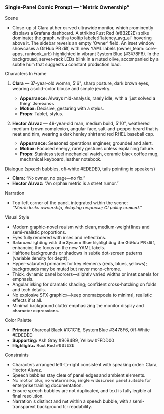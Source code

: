 ### Single-Panel Comic Prompt — “Metric Ownership”

Scene

- Close-up of Clara at her curved ultrawide monitor, which prominently displays a Grafana dashboard. A striking Rust Red (#8B2E2E) spike dominates the graph, with a tooltip labeled ‘latency_avg_all’ hovering above it. The sidebar reveals an empty ‘Owner’ field. An inset window showcases a GitHub PR diff, with new YAML labels (owner_team: core-apps, runbook_url:) highlighted in vibrant System Blue (#3478F6). In the background, server-rack LEDs blink in a muted olive, accompanied by a subtle hum that suggests a constant production load.

Characters In Frame

1. **Clara** — 37-year-old woman, 5'6", sharp posture, dark brown eyes, wearing a solid-color blouse and simple jewelry.

   - **Appearance:** Always mid-analysis, rarely idle, with a 'just solved a thing' demeanor.
   - **Motion:** Decisive, gesturing with a stylus.
   - **Props:** Tablet, stylus.

2. **Hector Alavaz** — 49-year-old man, medium build, 5'10", weathered medium-brown complexion, angular face, salt-and-pepper beard that is neat and trim, wearing a dark henley shirt and red RHEL baseball cap.

   - **Appearance:** Seasoned operations engineer, grounded and alert.
   - **Motion:** Focused energy, rarely gestures unless explaining failure.
   - **Props:** Stainless steel mechanical watch, ceramic black coffee mug, mechanical keyboard, leather notebook.

Dialogue (speech bubbles, off-white #EDEDED, tails pointing to speakers)

- **Clara:** “No owner, no page—no fix.”
- **Hector Alavaz:** “An orphan metric is a street rumor.”

Narration

- Top-left corner of the panel, integrated within the scene:\
  *“Metric lacks ownership, delaying response; CI policy created.”*

Visual Style

- Modern graphic-novel realism with clean, medium-weight lines and semi-realistic proportions.
- Eyes fully rendered with irises and reflections.
- Balanced lighting with the System Blue highlighting the GitHub PR diff, enhancing the focus on the new YAML labels.
- Halftone backgrounds or shadows in subtle dot-screen patterns (variable density for depth).
- Hyper-saturated primaries for key elements (reds, blues, yellows); backgrounds may be muted but never mono-chrome.
- Thick, dynamic panel borders—slightly varied widths or inset panels for emphasis.
- Angular inking for dramatic shading; confident cross-hatching on folds and tech details.
- No explosive SFX graphics—keep onomatopoeia to minimal, realistic effects if at all.
- Minimal background clutter emphasizing the monitor display and character expressions.

Color Palette

- **Primary:** Charcoal Black #1C1C1E, System Blue #3478F6, Off-White #EDEDED
- **Supporting:** Ash Gray #B0B4B9, Yellow #FFDD00
- **Highlights:** Rust Red #8B2E2E

Constraints

- Characters arranged left-to-right consistent with speaking order: Clara, Hector Alavaz.
- Speech bubbles stay clear of panel edges and ambient elements.
- No motion blur, no watermarks, single widescreen panel suitable for enterprise training documentation.
- Ensure speech bubbles are not duplicated, and text is fully legible at final resolution.
- Narration is distinct and not within a speech bubble, with a semi-transparent background for readability.
